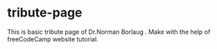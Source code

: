 # tribute-page
This is  basic tribute page of Dr.Norman Borlaug .
Make with the help of freeCodeCamp website tutorial.
